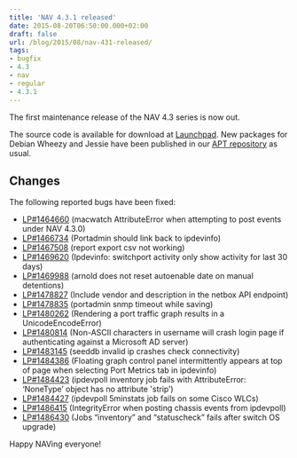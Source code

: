 ```yaml
---
title: 'NAV 4.3.1 released'
date: 2015-08-20T06:50:00.000+02:00
draft: false
url: /blog/2015/08/nav-431-released/
tags: 
- bugfix
- 4.3
- nav
- regular
- 4.3.1
---
```


The first maintenance release of the NAV 4.3 series is now out.

The source code is available for download at [Launchpad](https://launchpad.net/nav/4.3/4.3.1). New packages for Debian Wheezy and Jessie have been published in our [APT repository](https://nav.uninett.no/wiki/nav_on_debian) as usual.

## Changes

The following reported bugs have been fixed:

*   [LP#1464660](https://bugs.launchpad.net/nav/+bug/1464660/) (macwatch AttributeError when attempting to post events under NAV 4.3.0)
*   [LP#1466734](https://bugs.launchpad.net/nav/+bug/1466734/) (Portadmin should link back to ipdevinfo)
*   [LP#1467508](https://bugs.launchpad.net/nav/+bug/1467508/) (report export csv not working)
*   [LP#1469620](https://bugs.launchpad.net/nav/+bug/1469620/) (Ipdevinfo: switchport activity only show activity for last 30 days)
*   [LP#1469988](https://bugs.launchpad.net/nav/+bug/1469988/) (arnold does not reset autoenable date on manual detentions)
*   [LP#1478827](https://bugs.launchpad.net/nav/+bug/1478827/) (Include vendor and description in the netbox API endpoint)
*   [LP#1478835](https://bugs.launchpad.net/nav/+bug/1478835/) (portadmin snmp timeout while saving)
*   [LP#1480262](https://bugs.launchpad.net/nav/+bug/1480262/) (Rendering a port traffic graph results in a UnicodeEncodeError)
*   [LP#1480814](https://bugs.launchpad.net/nav/+bug/1480814/) (Non-ASCII characters in username will crash login page if authenticating against a Microsoft AD server)
*   [LP#1483145](https://bugs.launchpad.net/nav/+bug/1483145/) (seeddb invalid ip crashes check connectivity)
*   [LP#1484386](https://bugs.launchpad.net/nav/+bug/1484386/) (Floating graph control panel intermittently appears at top of page when selecting Port Metrics tab in ipdevinfo)
*   [LP#1484423](https://bugs.launchpad.net/nav/+bug/1484423/) (ipdevpoll inventory job fails with AttributeError: ‘NoneType’ object has no attribute 'strip’)
*   [LP#1484427](https://bugs.launchpad.net/nav/+bug/1484427/) (ipdevpoll 5minstats job fails on some Cisco WLCs)
*   [LP#1486415](https://bugs.launchpad.net/nav/+bug/1486415/) (IntegrityError when posting chassis events from ipdevpoll)
*   [LP#1486430](https://bugs.launchpad.net/nav/+bug/1486430/) (Jobs “inventory” and “statuscheck” fails after switch OS upgrade)

Happy NAVing everyone!
